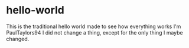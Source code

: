 # hello-world
This is the traditional hello world made to see how everything works
I'm PaulTaylors94
I did not change a thing, except for the only thing I maybe changed.
